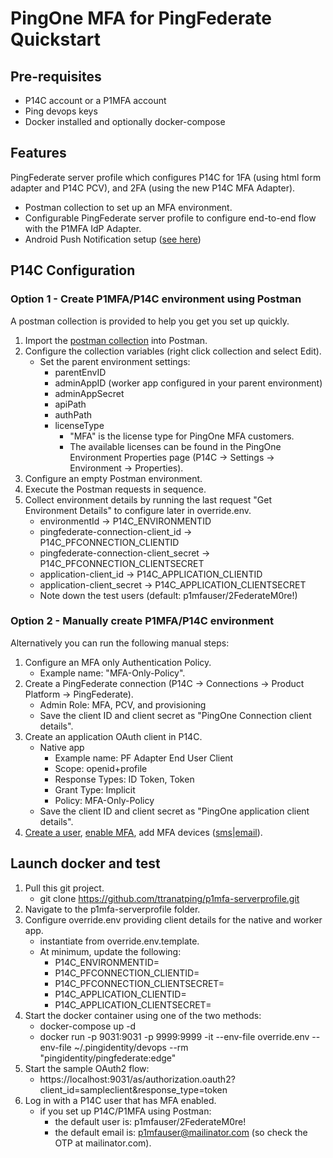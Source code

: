 # PingOne MFA for PingFederate Quickstart

## Pre-requisites
- P14C account or a P1MFA account
- Ping devops keys
- Docker installed and optionally docker-compose

## Features
PingFederate server profile which configures P14C for 1FA (using html form adapter and P14C PCV), and 2FA (using the new P14C MFA Adapter).

- Postman collection to set up an MFA environment.
- Configurable PingFederate server profile to configure end-to-end flow with the P1MFA IdP Adapter.
- Android Push Notification setup ([see here](android-push-setup.md))

## P14C Configuration

### Option 1 - Create P1MFA/P14C environment using Postman

A postman collection is provided to help you get you set up quickly. 

1. Import the [postman collection](postman_setup_p1mfa.json) into Postman.
2. Configure the collection variables (right click collection and select Edit).
    - Set the parent environment settings:
      - parentEnvID
      - adminAppID (worker app configured in your parent environment)
      - adminAppSecret
      - apiPath
      - authPath
      - licenseType
        - "MFA" is the license type for PingOne MFA customers.
        - The available licenses can be found in the PingOne Environment Properties page (P14C -> Settings -> Environment -> Properties).
3. Configure an empty Postman environment.
4. Execute the Postman requests in sequence.
5. Collect environment details by running the last request "Get Environment Details" to configure later in override.env.
    - environmentId -> P14C_ENVIRONMENTID
    - pingfederate-connection-client_id -> P14C_PFCONNECTION_CLIENTID
    - pingfederate-connection-client_secret -> P14C_PFCONNECTION_CLIENTSECRET
    - application-client_id -> P14C_APPLICATION_CLIENTID
    - application-client_secret -> P14C_APPLICATION_CLIENTSECRET
    - Note down the test users (default: p1mfauser/2FederateM0re!)

### Option 2 - Manually create P1MFA/P14C environment

Alternatively you can run the following manual steps:

1. Configure an MFA only Authentication Policy.
     - Example name: "MFA-Only-Policy".
2. Create a PingFederate connection (P14C -> Connections -> Product Platform -> PingFederate).
     - Admin Role: MFA, PCV, and provisioning
     - Save the client ID and client secret as "PingOne Connection client details".
3. Create an application OAuth client in P14C.
     - Native app
       - Example name: PF Adapter End User Client
       - Scope: openid+profile
       - Response Types: ID Token, Token
       - Grant Type: Implicit
       - Policy: MFA-Only-Policy
     - Save the client ID and client secret as "PingOne application client details".
4. [Create a user](https://apidocs.pingidentity.com/pingone/platform/v1/api/#post-create-user), [enable MFA](https://apidocs.pingidentity.com/pingone/platform/v1/api/#put-update-user-mfa-enabled), add MFA devices ([sms](https://apidocs.pingidentity.com/pingone/platform/v1/api/#post-create-mfa-user-device-sms)|[email](https://apidocs.pingidentity.com/pingone/platform/v1/api/#post-create-mfa-user-device-email)).

## Launch docker and test

1. Pull this git project.
    - git clone https://github.com/ttranatping/p1mfa-serverprofile.git
2. Navigate to the p1mfa-serverprofile folder.
3. Configure override.env providing client details for the native and worker app.
    - instantiate from override.env.template.
    - At minimum, update the following:
        - P14C_ENVIRONMENTID=
        - P14C_PFCONNECTION_CLIENTID=
        - P14C_PFCONNECTION_CLIENTSECRET=
        - P14C_APPLICATION_CLIENTID=
        - P14C_APPLICATION_CLIENTSECRET=
4. Start the docker container using one of the two methods:
    - docker-compose up -d
    - docker run -p 9031:9031 -p 9999:9999 -it --env-file override.env --env-file ~/.pingidentity/devops --rm  "pingidentity/pingfederate:edge"
5. Start the sample OAuth2 flow: 
    - https://localhost:9031/as/authorization.oauth2?client_id=sampleclient&response_type=token
6. Log in with a P14C user that has MFA enabled.
    - if you set up P14C/P1MFA using Postman:
      - the default user is: p1mfauser/2FederateM0re!
      - the default email is: p1mfauser@mailinator.com (so check the OTP at mailinator.com).
    
